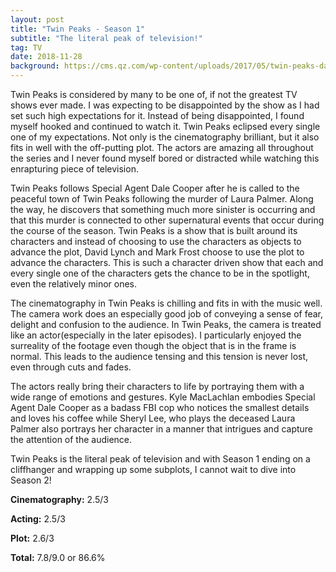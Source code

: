 ```yaml
---
layout: post
title: "Twin Peaks - Season 1"
subtitle: "The literal peak of television!"
tag: TV
date: 2018-11-28
background: https://cms.qz.com/wp-content/uploads/2017/05/twin-peaks-dale-cooper.jpg?quality=75&strip=all&w=1600&h=900&crop=1
---
```

Twin Peaks is considered by many to be one of, if not the greatest TV shows ever made. I was expecting to be disappointed by the show as I had set such high expectations for it. Instead of being disappointed, I found myself hooked and continued to watch it. Twin Peaks eclipsed every single one of my expectations. Not only is the cinematography brilliant, but it also fits in well with the off-putting plot. The actors are amazing all throughout the series and I never found myself bored or distracted while watching this enrapturing piece of television. 

Twin Peaks follows Special Agent Dale Cooper after he is called to the peaceful town of Twin Peaks following the murder of Laura Palmer. Along the way, he discovers that something much more sinister is occurring and that this murder is connected to other supernatural events that occur during the course of the season. Twin Peaks is a show that is built around its characters and instead of choosing to use the characters as objects to advance the plot, David Lynch and Mark Frost choose to use the plot to advance the characters. This is such a character driven show that each and every single one of the characters gets the chance to be in the spotlight, even the relatively minor ones.

The cinematography in Twin Peaks is chilling and fits in with the music well. The camera work does an especially good job of conveying a sense of fear, delight and confusion to the audience. In Twin Peaks, the camera is treated like an actor(especially in the later episodes). I particularly enjoyed the surreality of the footage even though the object that is in the frame is normal. This leads to the audience tensing and this tension is never lost, even through cuts and fades.

The actors really bring their characters to life by portraying them with a wide range of emotions and gestures. Kyle MacLachlan embodies Special Agent Dale Cooper as a badass FBI cop who notices the smallest details and loves his coffee while Sheryl Lee, who plays the deceased Laura Palmer also portrays her character in a manner that intrigues and capture the attention of the audience.

Twin Peaks is the literal peak of television and with Season 1 ending on a cliffhanger and wrapping up some subplots, I cannot wait to dive into Season 2!

**Cinematography:** 2.5/3

**Acting:** 2.5/3

**Plot:** 2.6/3

**Total:** 7.8/9.0 or 86.6%